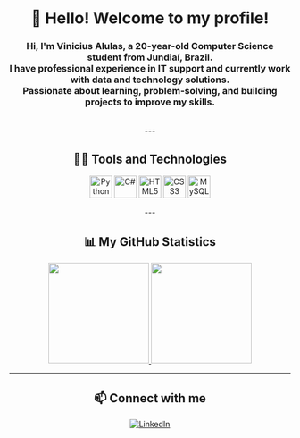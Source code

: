 <div align="center">
  
  <h1>👋 Hello! Welcome to my profile!</h1>

  <h3>
    Hi, I'm Vinicius Alulas, a 20-year-old Computer Science student from Jundiaí, Brazil. <br>
    I have professional experience in IT support and currently work with data and technology solutions. <br>
    Passionate about learning, problem-solving, and building projects to improve my skills.
  </h3>
  <br>
  ---
  <h2>👨‍💻 Tools and Technologies</h2>
  <p>
    <img src="https://cdn.jsdelivr.net/gh/devicons/devicon/icons/python/python-original.svg" height="40" alt="Python" title="Python"/>
    <img src="https://cdn.jsdelivr.net/gh/devicons/devicon/icons/csharp/csharp-original.svg" height="40" alt="C#" title="C#"/>
    <img src="https://cdn.jsdelivr.net/gh/devicons/devicon/icons/html5/html5-original.svg" height="40" alt="HTML5" title="HTML5"/>
    <img src="https://cdn.jsdelivr.net/gh/devicons/devicon/icons/css3/css3-original.svg" height="40" alt="CSS3" title="CSS3"/>
    <img src="https://cdn.jsdelivr.net/gh/devicons/devicon/icons/mysql/mysql-original.svg" height="40" alt="MySQL" title="MySQL"/>
  </p>
  ---
  <h2>📊 My GitHub Statistics</h2>
  <p>
    <a href="https://github.com/vin1ceo">
      <img height="180em" src="https://github-readme-stats.vercel.app/api?username=vin1ceo&theme=yeblu&show_icons=true&hide_border=false&count_private=true"/>
      <img height="180em" src="https://github-readme-stats.vercel.app/api/top-langs/?username=vin1ceo&theme=yeblu&show_icons=true&hide_border=false&layout=compact"/> 
    </a>
  </p>
  
  ---
  
  <h2>📫 Connect with me</h2>
  <p>
    <a href="https://www.linkedin.com/in/vin%C3%ADcius-alulas-732aa2191/" target="_blank">
      <img src="https://img.shields.io/badge/linkedin-%230077B5.svg?style=for-the-badge&logo=linkedin&logoColor=white" alt="LinkedIn">
    </a>
  </p>

</div>